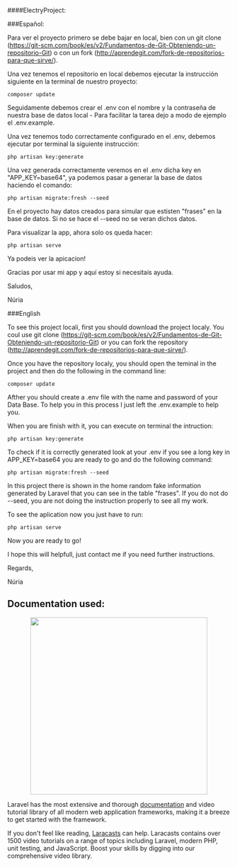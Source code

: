 
####ElectryProject:

###Español:

Para ver el proyecto primero se debe bajar en local, bien con un git clone (https://git-scm.com/book/es/v2/Fundamentos-de-Git-Obteniendo-un-repositorio-Git) o con un fork (http://aprendegit.com/fork-de-repositorios-para-que-sirve/).

Una vez tenemos el repositorio en local debemos ejecutar la instrucción siguiente en la terminal de nuestro proyecto:

    composer update

Seguidamente debemos crear el .env con el nombre y la contraseña de nuestra base de datos local - Para facilitar la tarea dejo a modo de ejemplo el .env.example.

Una vez tenemos todo correctamente configurado en el .env,  debemos ejecutar por terminal la siguiente instrucción:

    php artisan key:generate

Una vez generada correctamente veremos en el .env dicha key en "APP_KEY=base64", ya podemos pasar a generar la base de datos haciendo el comando:

    php artisan migrate:fresh --seed

En el proyecto hay datos creados para simular que estisten "frases" en la base de datos. Si no se hace el --seed no se veran dichos datos.

Para visualizar la app, ahora solo os queda hacer:

    php artisan serve 

Ya podeis ver la apicacion! 

Gracias por usar mi app y aquí estoy si necesitais ayuda.

Saludos,

Núria

###English

To see this project locali, first you should download the project localy. You coul use git clone (https://git-scm.com/book/es/v2/Fundamentos-de-Git-Obteniendo-un-repositorio-Git) or you can fork the repository (http://aprendegit.com/fork-de-repositorios-para-que-sirve/).

Once you have the repository localy, you should open the teminal in the project and then do the following in the command line:

    composer update

Afther you should create a .env file with the name and password of your Data Base. To help you in this process I just left the .env.example to help you.

When you are finish with it, you can execute on terminal the  intruction:

    php artisan key:generate

To check if it is correctly generated look at your .env if you see a long key in APP_KEY=base64 you are ready to go and do the following command:

    php artisan migrate:fresh --seed

In this project there is shown in the home random fake information generated by Laravel that you can see in the table "frases". If you do not do --seed, you are not doing the instruction properly to see all my work.

To see the aplication now you just have to run:

    php artisan serve 

Now you are ready to go! 

I hope this will helpfull, just contact me if you need further instructions. 

Regards,

Núria

## Documentation used:

<p align="center"><img src="https://res.cloudinary.com/dtfbvvkyp/image/upload/v1566331377/laravel-logolockup-cmyk-red.svg" width="400"></p>

Laravel has the most extensive and thorough [documentation](https://laravel.com/docs) and video tutorial library of all modern web application frameworks, making it a breeze to get started with the framework.

If you don't feel like reading, [Laracasts](https://laracasts.com) can help. Laracasts contains over 1500 video tutorials on a range of topics including Laravel, modern PHP, unit testing, and JavaScript. Boost your skills by digging into our comprehensive video library.

